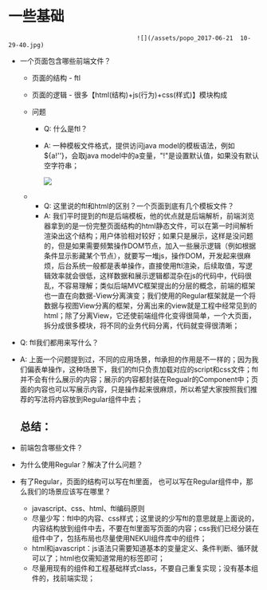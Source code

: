 # 一些基础

```
                                    ![](/assets/popo_2017-06-21  10-29-40.jpg)
```

* 一个页面包含哪些前端文件？

  * 页面的结构 - ftl
  * 页面的逻辑 - 很多【html\(结构\)+js\(行为\)+css\(样式\)】模块构成
  * 问题

    * Q: 什么是ftl？
    * A: 一种模板文件格式，提供访问java model的模板语法，例如${a!''}，会取java model中的a变量，"!"是设置默认值，如果没有默认空字符串；

      ![](http://freemarker.org/images/overview.png)

  * * Q: 这里说的ftl和html的区别？一个页面到底有几个模板文件？
    * A: 我们平时提到的ftl是后端模板，他的优点就是后端解析，前端浏览器拿到的是一份完整页面结构的html静态文件，可以在第一时间解析渲染出这个结构；用户体验相对较好；如果只是展示，这样是没问题的，但是如果需要频繁操作DOM节点，加入一些展示逻辑（例如根据条件显示影藏某个节点），就要写一堆js，操作DOM，开发起来很麻烦，后台系统一般都是表单操作，直接使用ftl渲染，后续取值，写逻辑效率就会很低，这样数据和展示逻辑都混杂在js的代码中，代码很乱，不容易理解；类似后端MVC框架提出的分层的概念，前端的框架也一直在向数据-View分离演变；我们使用的Regular框架就是一个将数据与视图View分离的框架，分离出来的view就是工程中经常见到的html；除了分离View，它还使前端组件化变得很简单，一个大页面，拆分成很多模块，将不同的业务代码分离，代码就变得很清晰；

* Q: ftl我们都用来写什么？
* A: 上面一个问题提到过，不同的应用场景，ftl承担的作用是不一样的；因为我们偏表单操作，这种场景下，我们的ftl只负责加载对应的script和css文件；ftl并不会有什么展示的内容；展示的内容都封装在Regualr的Component中；页面的内容也可以写展示内容，只是操作起来很麻烦，所以希望大家按照我们推荐的写法将内容放到Regular组件中去；

  ## 总结：
* 前端包含哪些文件？
* 为什么使用Regular？解决了什么问题？
* 有了Regular，页面的结构可以写在ftl里面， 也可以写在Regular组件中，那么我们的场景应该写在哪里？
  * javascript、css、html、ftl编码原则
  * 尽量少写：ftl中的内容、css样式；这里说的少写ftl的意思就是上面说的，内容结构放到组件中去，不要在ftl里面写页面的内容；css我们已经分装在组件中了，包括布局也尽量使用NEKUI组件库中的组件；
  * html和javascript：js语法只需要知道基本的变量定义、条件判断、循环就可以了；html也仅需知道常用的标签即可；
  * 尽量用现有的组件和工程基础样式class，不要自己重复实现；没有基本组件的，找前端实现；



